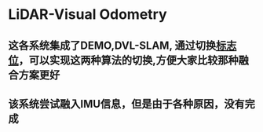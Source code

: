 # LiDAR-Visual Odometry

## 这各系统集成了DEMO,DVL-SLAM, 通过切换[标志位](https://github.com/minxuanjun/Lidar-Visual-Odometry/blob/7fd13e1a07424ab63198f963502ed2378af43557/src/vloam/CamLidarProcess.cpp#L278)，可以实现这两种算法的切换,方便大家比较那种融合方案更好
## 该系统尝试融入IMU信息，但是由于各种原因，没有完成


